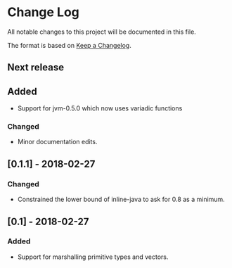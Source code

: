 # Change Log

All notable changes to this project will be documented in this file.

The format is based on [Keep a Changelog](http://keepachangelog.com/).

## Next release

## Added

* Support for jvm-0.5.0 which now uses variadic functions

### Changed

* Minor documentation edits.

## [0.1.1] - 2018-02-27

### Changed

* Constrained the lower bound of inline-java to ask for 0.8 as a minimum.

## [0.1] - 2018-02-27

### Added

* Support for marshalling primitive types and vectors.
